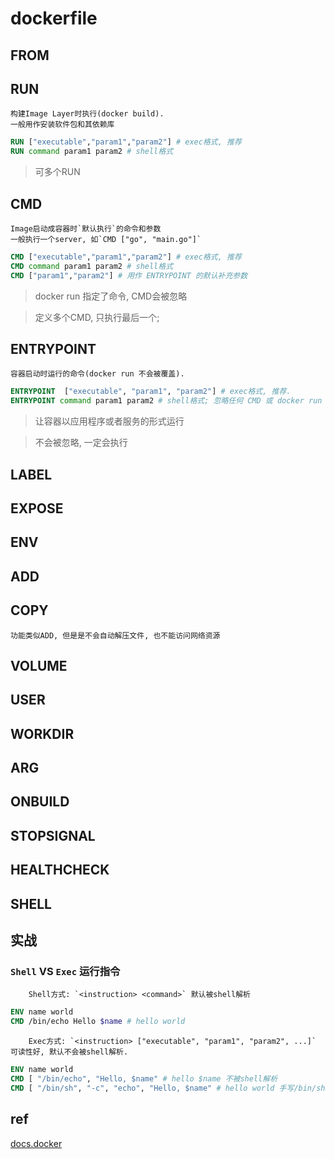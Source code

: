 # dockerfile

## FROM

## RUN

    构建Image Layer时执行(docker build).
    一般用作安装软件包和其依赖库

```dockerfile
RUN ["executable","param1","param2"] # exec格式, 推荐
RUN command param1 param2 # shell格式
```

> 可多个RUN

## CMD

    Image启动成容器时`默认执行`的命令和参数
    一般执行一个server, 如`CMD ["go", "main.go"]`

```dockerfile
CMD ["executable","param1","param2"] # exec格式, 推荐
CMD command param1 param2 # shell格式
CMD ["param1","param2"] # 用作 ENTRYPOINT 的默认补充参数
```

> docker run 指定了命令, CMD会被忽略  

> 定义多个CMD, 只执行最后一个;

## ENTRYPOINT

    容器启动时运行的命令(docker run 不会被覆盖).

```dockerfile
ENTRYPOINT  ["executable", "param1", "param2"] # exec格式, 推荐.
ENTRYPOINT command param1 param2 # shell格式; 忽略任何 CMD 或 docker run 提供的参数.
```

> 让容器以应用程序或者服务的形式运行  

> 不会被忽略, 一定会执行

## LABEL

## EXPOSE

## ENV

## ADD

## COPY

    功能类似ADD, 但是是不会自动解压文件, 也不能访问网络资源

## VOLUME

## USER

## WORKDIR

## ARG

## ONBUILD

## STOPSIGNAL

## HEALTHCHECK

## SHELL

## 实战

### `Shell` VS `Exec` 运行指令

        Shell方式: `<instruction> <command>` 默认被shell解析

```dockerfile
ENV name world
CMD /bin/echo Hello $name # hello world
```

        Exec方式: `<instruction> ["executable", "param1", "param2", ...]` 可读性好, 默认不会被shell解析.

```dockerfile
ENV name world
CMD [ "/bin/echo", "Hello, $name" # hello $name 不被shell解析
CMD [ "/bin/sh", "-c", "echo", "Hello, $name" # hello world 手写/bin/sh -c才能被shell解析
```

## ref

[docs.docker](https://docs.docker.com/engine/reference/builder/)
